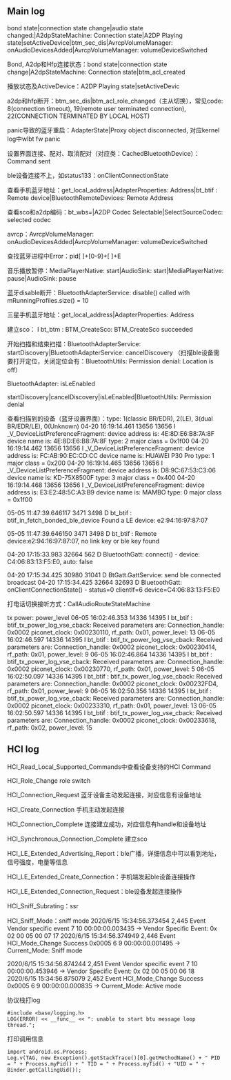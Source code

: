 ## Main log
bond state|connection state change|audio state changed:|A2dpStateMachine: Connection state|A2DP Playing state|setActiveDevice|btm_sec_dis|AvrcpVolumeManager: onAudioDevicesAdded|AvrcpVolumeManager: volumeDeviceSwitched

Bond, A2dp和Hfp连接状态：bond state|connection state change|A2dpStateMachine: Connection state|btm_acl_created

播放状态及ActiveDevice：A2DP Playing state|setActiveDevic

a2dp和hfp断开：btm_sec_dis|btm_acl_role_changed（主从切换），常见code: 8(connection timeout), 19(remote user terminated connection), 22(CONNECTION TERMINATED BY LOCAL HOST)

panic导致的蓝牙重启：AdapterState|Proxy object disconnected, 对应kernel log中wlbt fw panic

设置界面连接、配对、取消配对（对应类：CachedBluetoothDevice）：Command sent

ble设备连接不上，如status133：onClientConnectionState

查看手机蓝牙地址：get_local_address|AdapterProperties: Address|bt_btif : Remote device|BluetoothRemoteDevices: Remote Address

查看sco和a2dp编码：bt_wbs=|A2DP Codec Selectable|SelectSourceCodec: selected codec

avrcp：AvrcpVolumeManager: onAudioDevicesAdded|AvrcpVolumeManager: volumeDeviceSwitched

查找蓝牙进程中Error：pid[ ]+[0-9]+[ ]+E 

音乐播放暂停：MediaPlayerNative: start|AudioSink: start|MediaPlayerNative: pause|AudioSink: pause

蓝牙disable断开：BluetoothAdapterService: disable() called with mRunningProfiles.size() = 10

三星手机蓝牙地址：get_local_address|AdapterProperties: Address

建立sco： I bt_btm  : BTM_CreateSco: BTM_CreateSco succeeded

开始扫描和结束扫描：BluetoothAdapterService: startDiscovery|BluetoothAdapterService: cancelDiscovery （扫描ble设备需要打开定位，关闭定位会有：BluetoothUtils: Permission denial: Location is off）

BluetoothAdapter: isLeEnabled

startDiscovery|cancelDiscovery|isLeEnabled|BluetoothUtils: Permission denial

查看扫描到的设备（蓝牙设置界面）：type: 1(classic BR/EDR), 2(LE), 3(dual BR/EDR/LE), 0(Unknown)
04-20 16:19:14.461 13656 13656 I _V_DeviceListPreferenceFragment: device address is: 4E:8D:E6:B8:7A:8F device name is: 4E:8D:E6:B8:7A:8F type: 2 major class = 0x1f00
04-20 16:19:14.462 13656 13656 I _V_DeviceListPreferenceFragment: device address is: FC:AB:90:EC:CD:CC device name is: HUAWEI P30 Pro type: 1 major class = 0x200
04-20 16:19:14.465 13656 13656 I _V_DeviceListPreferenceFragment: device address is: D8:9C:67:53:C3:06 device name is: KD-75X8500F type: 3 major class = 0x400
04-20 16:19:14.468 13656 13656 I _V_DeviceListPreferenceFragment: device address is: E3:E2:48:5C:A3:B9 device name is: MAMBO type: 0 major class = 0x1f00

05-05 11:47:39.646117  3471  3498 D bt_btif : btif_in_fetch_bonded_ble_device Found a LE device: e2:94:16:97:87:07

05-05 11:47:39.646150  3471  3498 D bt_btif : Remote device:e2:94:16:97:87:07, no link key or ble key found

04-20 17:15:33.983 32664   562 D BluetoothGatt: connect() - device: C4:06:83:13:F5:E0, auto: false

04-20 17:15:34.425 30980 31041 D BtGatt.GattService: send ble connected broadcast
04-20 17:15:34.425 32664 32693 D BluetoothGatt: onClientConnectionState() - status=0 clientIf=6 device=C4:06:83:13:F5:E0

打电话切换接听方式：CallAudioRouteStateMachine

tx power: power_level
06-05 16:02:46.353 14336 14395 I bt_btif : btif_tx_power_log_vse_cback: Received parameters are: Connection_handle: 0x0002 piconet_clock: 0x00230110, rf_path: 0x01, power_level: 13
06-05 16:02:46.597 14336 14395 I bt_btif : btif_tx_power_log_vse_cback: Received parameters are: Connection_handle: 0x0002 piconet_clock: 0x00230414, rf_path: 0x01, power_level: 9
06-05 16:02:46.864 14336 14395 I bt_btif : btif_tx_power_log_vse_cback: Received parameters are: Connection_handle: 0x0002 piconet_clock: 0x00230770, rf_path: 0x01, power_level: 5
06-05 16:02:50.097 14336 14395 I bt_btif : btif_tx_power_log_vse_cback: Received parameters are: Connection_handle: 0x0002 piconet_clock: 0x00232FD4, rf_path: 0x01, power_level: 9
06-05 16:02:50.356 14336 14395 I bt_btif : btif_tx_power_log_vse_cback: Received parameters are: Connection_handle: 0x0002 piconet_clock: 0x00233310, rf_path: 0x01, power_level: 13
06-05 16:02:50.597 14336 14395 I bt_btif : btif_tx_power_log_vse_cback: Received parameters are: Connection_handle: 0x0002 piconet_clock: 0x00233618, rf_path: 0x02, power_level: 15


## HCI log
HCI_Read_Local_Supported_Commands中查看设备支持的HCI Command

HCI_Role_Change  role switch

HCI_Connection_Request  蓝牙设备主动发起连接，对应信息有设备地址

HCI_Create_Connection 手机主动发起连接

HCI_Connection_Complete 连接建立成功，对应信息有handle和设备地址

HCI_Synchronous_Connection_Complete  建立sco

HCI_LE_Extended_Advertising_Report：ble广播，详细信息中可以看到地址，信号强度，电量等信息

HCI_LE_Extended_Create_Connection：手机端发起ble设备连接操作

HCI_LE_Extended_Connection_Request：ble设备发起连接操作

HCI_Sniff_Subrating：ssr

HCI_Sniff_Mode：sniff mode
2020/6/15 15:34:56.373454 2,445 Event Vendor specific event 7 10 00:00:00.003435   → Vendor Specific Event: 0x 02 00 05 00 07 17
2020/6/15 15:34:56.374949 2,446 Event HCI_Mode_Change Success 0x0005 6 9 00:00:00.001495  →  Current_Mode: Sniff mode

2020/6/15 15:34:56.874244 2,451 Event Vendor specific event 7 10 00:00:00.453946   → Vendor Specific Event: 0x 02 00 05 00 06 18
2020/6/15 15:34:56.875079 2,452 Event HCI_Mode_Change Success 0x0005 6 9 00:00:00.000835  →  Current_Mode: Active mode



协议栈打log
```
#include <base/logging.h>
LOG(ERROR) << __func__ << ": unable to start btu message loop thread.";
```

打印调用信息
```
import android.os.Process;
Log.v(TAG, new Exception().getStackTrace()[0].getMethodName() + " PID = " + Process.myPid() + " TID = " + Process.myTid() + "UID = " + Binder.getCallingUid());
```